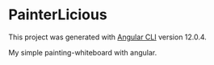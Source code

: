 # PainterLicious

This project was generated with [Angular CLI](https://github.com/angular/angular-cli) version 12.0.4.

My simple painting-whiteboard with angular.